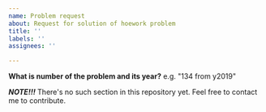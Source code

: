 ```yaml
---
name: Problem request
about: Request for solution of hoework problem
title: ''
labels: ''
assignees: ''

---
```


**What is number of the problem and its year?**
e.g. "134 from y2019"

__*NOTE!!!*__
There's no such section in this repository yet. Feel free to contact me to contribute.

